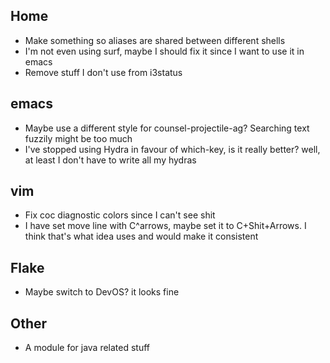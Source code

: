 ## Home
* Make something so aliases are shared between different shells
* I'm not even using surf, maybe I should fix it since I want to use it in emacs
* Remove stuff I don't use from i3status

## emacs
* Maybe use a different style for counsel-projectile-ag? Searching text fuzzily might be too much
* I've stopped using Hydra in favour of which-key, is it really better? well, at least I don't have to write all my hydras

## vim
* Fix coc diagnostic colors since I can't see shit
* I have set move line with C^arrows, maybe set it to C+Shit+Arrows. I think that's what idea uses and would make it consistent

## Flake
* Maybe switch to DevOS? it looks fine

## Other
* A module for java related stuff
